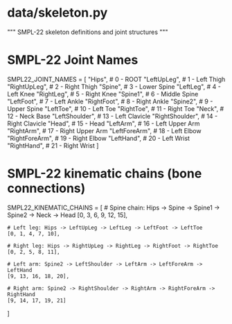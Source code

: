 # data/skeleton.py
"""
SMPL-22 skeleton definitions and joint structures
"""

# SMPL-22 Joint Names
SMPL22_JOINT_NAMES = [
    "Hips",                  # 0 - ROOT
    "LeftUpLeg",             # 1 - Left Thigh
    "RightUpLeg",            # 2 - Right Thigh
    "Spine",                 # 3 - Lower Spine
    "LeftLeg",               # 4 - Left Knee
    "RightLeg",              # 5 - Right Knee
    "Spine1",                # 6 - Middle Spine
    "LeftFoot",              # 7 - Left Ankle
    "RightFoot",             # 8 - Right Ankle
    "Spine2",                # 9 - Upper Spine
    "LeftToe",               # 10 - Left Toe
    "RightToe",              # 11 - Right Toe
    "Neck",                  # 12 - Neck Base
    "LeftShoulder",          # 13 - Left Clavicle
    "RightShoulder",         # 14 - Right Clavicle
    "Head",                  # 15 - Head
    "LeftArm",               # 16 - Left Upper Arm
    "RightArm",              # 17 - Right Upper Arm
    "LeftForeArm",           # 18 - Left Elbow
    "RightForeArm",          # 19 - Right Elbow
    "LeftHand",              # 20 - Left Wrist
    "RightHand",             # 21 - Right Wrist
]

# SMPL-22 kinematic chains (bone connections)
SMPL22_KINEMATIC_CHAINS = [
    # Spine chain: Hips -> Spine -> Spine1 -> Spine2 -> Neck -> Head
    [0, 3, 6, 9, 12, 15],
    
    # Left leg: Hips -> LeftUpLeg -> LeftLeg -> LeftFoot -> LeftToe
    [0, 1, 4, 7, 10],
    
    # Right leg: Hips -> RightUpLeg -> RightLeg -> RightFoot -> RightToe  
    [0, 2, 5, 8, 11],
    
    # Left arm: Spine2 -> LeftShoulder -> LeftArm -> LeftForeArm -> LeftHand
    [9, 13, 16, 18, 20],
    
    # Right arm: Spine2 -> RightShoulder -> RightArm -> RightForeArm -> RightHand
    [9, 14, 17, 19, 21]
]
